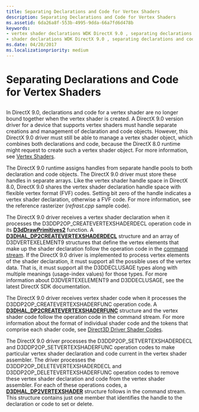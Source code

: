 ```yaml
---
title: Separating Declarations and Code for Vertex Shaders
description: Separating Declarations and Code for Vertex Shaders
ms.assetid: 6da26a8f-553b-4995-9dda-66a7fd6d478b
keywords:
- vertex shader declarations WDK DirectX 9.0 , separating declarations and code
- shader declarations WDK DirectX 9.0 , separating declarations and code
ms.date: 04/20/2017
ms.localizationpriority: medium
---
```


# Separating Declarations and Code for Vertex Shaders


## <span id="ddk_separating_declarations_and_code_for_vertex_shaders_gg"></span><span id="DDK_SEPARATING_DECLARATIONS_AND_CODE_FOR_VERTEX_SHADERS_GG"></span>


In DirectX 9.0, declarations and code for a vertex shader are no longer bound together when the vertex shader is created. A DirectX 9.0 version driver for a device that supports vertex shaders must handle separate creations and management of declaration and code objects. However, this DirectX 9.0 driver must still be able to manage a vertex shader object, which combines both declarations and code, because the DirectX 8.0 runtime might request to create such a vertex shader object. For more information, see [Vertex Shaders](vertex-shaders.md).

The DirectX 9.0 runtime assigns handles from separate handle pools to both declaration and code objects. The DirectX 9.0 driver must store these handles in separate arrays. Like the vertex shader handle space in DirectX 8.0, DirectX 9.0 shares the vertex shader declaration handle space with flexible vertex format (FVF) codes. Setting bit zero of the handle indicates a vertex shader declaration, otherwise a FVF code. For more information, see the reference rasterizer (*refrast.cpp* sample code).

The DirectX 9.0 driver receives a vertex shader declaration when it processes the D3DDP2OP\_CREATEVERTEXSHADERDECL operation code in its [**D3dDrawPrimitives2**](/windows-hardware/drivers/ddi/d3dhal/nc-d3dhal-lpd3dhal_drawprimitives2cb) function. A [**D3DHAL\_DP2CREATEVERTEXSHADERDECL**](/windows-hardware/drivers/ddi/d3dhal/ns-d3dhal-_d3dhal_dp2createvertexshaderdecl) structure and an array of D3DVERTEXELEMENT9 structures that define the vertex elements that make up the shader declaration follow the operation code in the [command stream](command-stream.md). If the DirectX 9.0 driver is implemented to process vertex elements of the shader declaration, it must support all the possible uses of the vertex data. That is, it must support all the D3DDECLUSAGE types along with multiple meanings (usage-index values) for those types. For more information about D3DVERTEXELEMENT9 and D3DDECLUSAGE, see the latest DirectX SDK documentation.

The DirectX 9.0 driver receives vertex shader code when it processes the D3DDP2OP\_CREATEVERTEXSHADERFUNC operation code. A [**D3DHAL\_DP2CREATEVERTEXSHADERFUNC**](/windows-hardware/drivers/ddi/d3dhal/ns-d3dhal-_d3dhal_dp2createvertexshaderfunc) structure and the vertex shader code follow the operation code in the command stream. For more information about the format of individual shader code and the tokens that comprise each shader code, see [Direct3D Driver Shader Codes](/windows-hardware/drivers/ddi/index).

The DirectX 9.0 driver processes the D3DDP2OP\_SETVERTEXSHADERDECL and D3DDP2OP\_SETVERTEXSHADERFUNC operation codes to make particular vertex shader declaration and code current in the vertex shader assembler. The driver processes the D3DDP2OP\_DELETEVERTEXSHADERDECL and D3DDP2OP\_DELETEVERTEXSHADERFUNC operation codes to remove these vertex shader declaration and code from the vertex shader assembler. For each of these operations codes, a [**D3DHAL\_DP2VERTEXSHADER**](/windows-hardware/drivers/ddi/d3dhal/ns-d3dhal-_d3dhal_dp2vertexshader) structure follows in the command stream. This structure contains just one member that identifies the handle to the declaration or code to set or delete.

 

